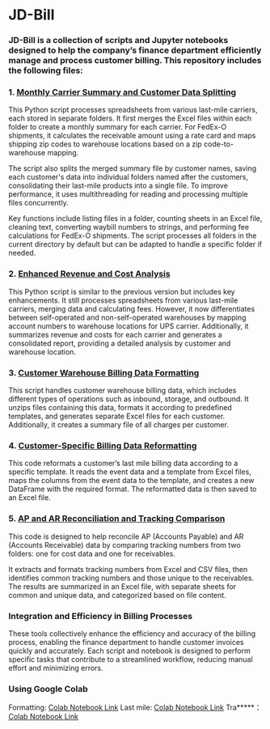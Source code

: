 # JD-Bill
### JD-Bill is a collection of scripts and Jupyter notebooks designed to help the company’s finance department efficiently manage and process customer billing. This repository includes the following files:


### 1. [Monthly Carrier Summary and Customer Data Splitting](https://github.com/Wang-Jialu/JD-Bill/blob/main/merge_split_for_accountants.ipynb)
This Python script processes spreadsheets from various last-mile carriers, each stored in separate folders. It first merges the Excel files within each folder to create a monthly summary for each carrier. For FedEx-O shipments, it calculates the receivable amount using a rate card and maps shipping zip codes to warehouse locations based on a zip code-to-warehouse mapping.

The script also splits the merged summary file by customer names, saving each customer's data into individual folders named after the customers, consolidating their last-mile products into a single file. To improve performance, it uses multithreading for reading and processing multiple files concurrently.

Key functions include listing files in a folder, counting sheets in an Excel file, cleaning text, converting waybill numbers to strings, and performing fee calculations for FedEx-O shipments. The script processes all folders in the current directory by default but can be adapted to handle a specific folder if needed.

### 2. [Enhanced Revenue and Cost Analysis](https://github.com/Wang-Jialu/JD-Bill/blob/main/merge_split_accounts_receivable.ipynb)
This Python script is similar to the previous version but includes key enhancements. It still processes spreadsheets from various last-mile carriers, merging data and calculating fees. However, it now differentiates between self-operated and non-self-operated warehouses by mapping account numbers to warehouse locations for UPS carrier. Additionally, it summarizes revenue and costs for each carrier and generates a consolidated report, providing a detailed analysis by customer and warehouse location.

### 3. [Customer Warehouse Billing Data Formatting](https://github.com/Wang-Jialu/JD-Bill/blob/main/change_format.py)
This script handles customer warehouse billing data, which includes different types of operations such as inbound, storage, and outbound. It unzips files containing this data, formats it according to predefined templates, and generates separate Excel files for each customer. Additionally, it creates a summary file of all charges per customer.

### 4. [Customer-Specific Billing Data Reformatting](https://github.com/Wang-Jialu/JD-Bill/blob/main/specific_customer_format.ipynb)
This code reformats a customer’s last mile billing data according to a specific template. It reads the event data and a template from Excel files, maps the columns from the event data to the template, and creates a new DataFrame with the required format. The reformatted data is then saved to an Excel file.

### 5. [AP and AR Reconciliation and Tracking Comparison](https://github.com/Wang-Jialu/JD-Bill/blob/main/common_ap_ar.ipynb)
This code is designed to help reconcile AP (Accounts Payable) and AR (Accounts Receivable) data by comparing tracking numbers from two folders: one for cost data and one for receivables.

It extracts and formats tracking numbers from Excel and CSV files, then identifies common tracking numbers and those unique to the receivables. The results are summarized in an Excel file, with separate sheets for common and unique data, and categorized based on file content.

### Integration and Efficiency in Billing Processes
These tools collectively enhance the efficiency and accuracy of the billing process, enabling the finance department to handle customer invoices quickly and accurately. Each script and notebook is designed to perform specific tasks that contribute to a streamlined workflow, reducing manual effort and minimizing errors.

### Using Google Colab
Formatting: [Colab Notebook Link](https://colab.research.google.com/drive/19GiDYlWBpogcqy3ZcJeYPl8Y_e_EDpXa#scrollTo=8Yn-M4kk0lr5)
Last mile: [Colab Notebook Link](https://colab.research.google.com/drive/1jlij44BHvRO_lv-SE92_8c1iH4-1tXnq#scrollTo=ZXchSWlKn1T0)
Tra*****： [Colab Notebook Link](https://colab.research.google.com/drive/1zZybjjFrtU-Pt_FAUFE6Sfzx7qkBRmQg#scrollTo=FY9oVjUM2qdB)

